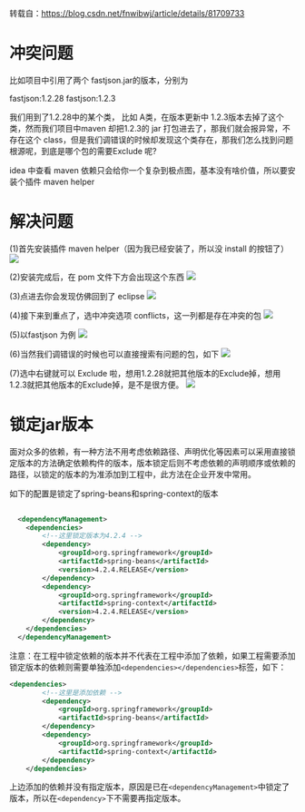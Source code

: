 转载自：https://blog.csdn.net/fnwibwj/article/details/81709733

# 冲突问题

比如项目中引用了两个 fastjson.jar的版本，分别为

fastjson:1.2.28
fastjson:1.2.3

我们用到了1.2.28中的某个类， 比如 A类，在版本更新中 1.2.3版本去掉了这个类，然而我们项目中maven 却把1.2.3的 jar 打包进去了，那我们就会报异常，不存在这个 class，但是我们调错误的时候却发现这个类存在，那我们怎么找到问题根源呢，到底是哪个包的需要Exclude 呢?

idea 中查看 maven 依赖只会给你一个复杂到极点图，基本没有啥价值，所以要安装个插件 maven helper

# 解决问题

(1)首先安装插件 maven helper（因为我已经安装了，所以没 install 的按钮了）
![](https://img2018.cnblogs.com/blog/1446249/202001/1446249-20200105014147955-379501565.png)

(2)安装完成后，在 pom 文件下方会出现这个东西
![](https://img2018.cnblogs.com/blog/1446249/202001/1446249-20200105014201552-1044516750.png)

(3)点进去你会发现仿佛回到了 eclipse
![](https://img2018.cnblogs.com/blog/1446249/202001/1446249-20200105014215021-495893564.png)

(4)接下来到重点了，选中冲突选项 conflicts，这一列都是存在冲突的包
![](https://img2018.cnblogs.com/blog/1446249/202001/1446249-20200105014229893-659311887.png)

(5)以fastjson 为例
![](https://img2018.cnblogs.com/blog/1446249/202001/1446249-20200105014240904-801348323.png)

(6)当然我们调错误的时候也可以直接搜索有问题的包，如下 
![](https://img2018.cnblogs.com/blog/1446249/202001/1446249-20200105014253069-1385920919.png)

(7)选中右键就可以 Exclude 啦，想用1.2.28就把其他版本的Exclude掉，想用1.2.3就把其他版本的Exclude掉，是不是很方便。
![](https://img2018.cnblogs.com/blog/1446249/202001/1446249-20200105014304533-1008283034.png)

# 锁定jar版本

面对众多的依赖，有一种方法不用考虑依赖路径、声明优化等因素可以采用直接锁定版本的方法确定依赖构件的版本，版本锁定后则不考虑依赖的声明顺序或依赖的路径，以锁定的版本的为准添加到工程中，此方法在企业开发中常用。

如下的配置是锁定了spring-beans和spring-context的版本
```xml
 
  <dependencyManagement>
  	<dependencies>
  		<!--这里锁定版本为4.2.4 -->
  		<dependency>
  			<groupId>org.springframework</groupId>
  			<artifactId>spring-beans</artifactId>
  			<version>4.2.4.RELEASE</version>
  		</dependency>
		<dependency>
  			<groupId>org.springframework</groupId>
  			<artifactId>spring-context</artifactId>
  			<version>4.2.4.RELEASE</version>
  		</dependency>
  	</dependencies>
  </dependencyManagement>
```

注意：在工程中锁定依赖的版本并不代表在工程中添加了依赖，如果工程需要添加锁定版本的依赖则需要单独添加`<dependencies></dependencies>`标签，如下：

```xml
<dependencies>
  		<!--这里是添加依赖 -->
  		<dependency>
  			<groupId>org.springframework</groupId>
  			<artifactId>spring-beans</artifactId>
 		</dependency>
		<dependency>
  			<groupId>org.springframework</groupId>
  			<artifactId>spring-context</artifactId>
 		</dependency>
  	</dependencies>
```
上边添加的依赖并没有指定版本，原因是已在`<dependencyManagement>`中锁定了版本，所以在`<dependency>`下不需要再指定版本。